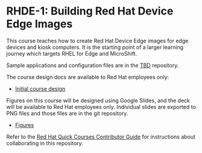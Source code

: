 # RHDE-1: Building Red Hat Device Edge Images

This course teaches how to create Red Hat Device Edge images for edge devices and kiosk computers. It is the starting point of a larger learning journey which targets RHEL for Edge and MicroShift.

Sample applications and configuration files are in the [TBD](TDB) repository.

The course design docs are available to Red Hat employees only:

* [Initial course design](https://docs.google.com/document/d/1WloibD7XzA8SRunD5c1XktAzXAC_0D0ChAYddQzkgmI/edit?usp=sharing)

Figures on this course will be designed using Google Slides, and the deck will be available  to Red Hat employees only. Individual slides are exported to PNG files and those files are in the git repository.

* [Figures](TBD)

Refer to the [Red Hat Quick Courses Contributor Guide](https://redhatquickcourses.github.io/welcome/1/guide/overview.html) for instructions about collaborating in this repository.
